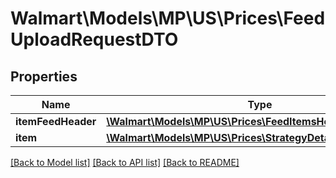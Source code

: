 # Walmart\Models\MP\US\Prices\FeedUploadRequestDTO

## Properties

Name | Type | Description | Notes
------------ | ------------- | ------------- | -------------
**itemFeedHeader** | [**\Walmart\Models\MP\US\Prices\FeedItemsHeaderRequestDTO**](FeedItemsHeaderRequestDTO.md) |  | [optional]
**item** | [**\Walmart\Models\MP\US\Prices\StrategyDetailsRequestDTO[]**](StrategyDetailsRequestDTO.md) |  | [optional]


[[Back to Model list]](./) [[Back to API list]](../../../../../README.md#supported-apis) [[Back to README]](../../../../../README.md)
